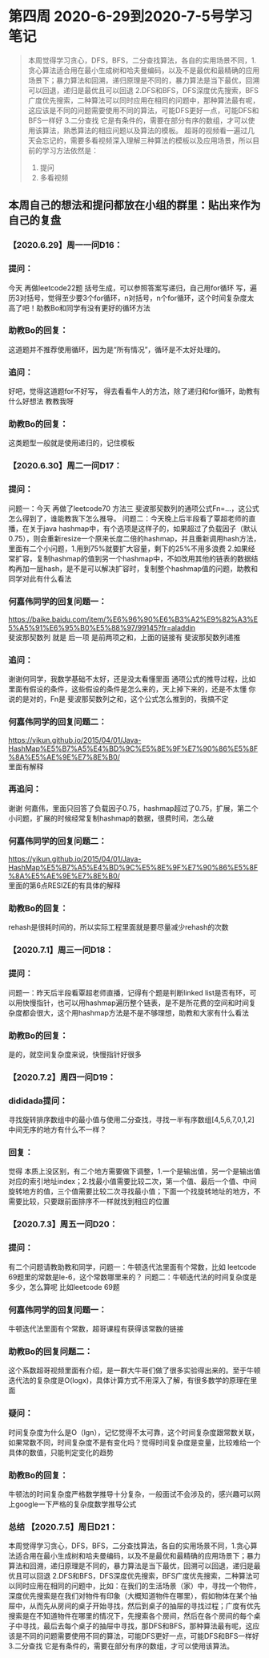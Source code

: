 # 第四周 2020-6-29到2020-7-5号学习笔记
>本周觉得学习贪心，DFS，BFS，二分查找算法，各自的实用场景不同，1.贪心算法适合用在最小生成树和哈夫曼编码，以及不是最优和最精确的应用场景下；暴力算法和回溯，递归原理是不同的，暴力算法是当下最优，回溯可以回退，递归是最优且可以回退 2.DFS和BFS，DFS深度优先搜索，BFS广度优先搜索，二种算法可以同时应用在相同的问题中，那种算法最有呢，这应该是不同的问题需要使用不同的算法，可能DFS更好一点，可能DFS和BFS一样好 3.二分查找 它是有条件的，需要在部分有序的数组，才可以使用该算法，熟悉算法的相应问题以及算法的模板。
超哥的视频看一遍过几天会忘记的，需要多看视频深入理解三种算法的模板以及应用场景，所以目前的学习方法依然是：  
>1. 提问   
>2. 多看视频  

## 本周自己的想法和提问都放在小组的群里：贴出来作为自己的复盘

### 【2020.6.29】周一一问D16：
### 提问：
今天 再做leetcode22题 括号生成，可以参照答案写递归，自己用for循环 写，遍历3对括号，觉得至少要3个for循环，n对括号，n个for循环，这个时间复杂度太高了吧！助教Bo和同学有没有更好的循环方法
### 助教Bo的回复：
这道题并不推荐使用循环，因为是“所有情况”，循环是不太好处理的。
### 追问：  
好吧，觉得这道题for不好写， 得去看看牛人的方法，除了递归和for循环，助教有什么好想法 教教我呀
### 助教Bo的回复：
这类题型一般就是使用递归的，记住模板


### 【2020.6.30】周二一问D17：
### 提问：
问题一：今天 再做了leetcode70
方法三 斐波那契数列的通项公式Fn=...，这公式怎么得到了，谁能教我下怎么推导。
问题二：今天晚上后半段看了覃超老师的直播，在关于java hashmap中，有个选项是这样子的，如果超过了负载因子（默认0.75），则会重新resize一个原来长度二倍的hashmap，并且重新调用hash方法，里面有二个小问题，1.用到75%就要扩大容量，剩下的25%不用多浪费 2.如果经常扩容，复制hashmap的值到另一个hashmap中，不如改用其他的链表的数据结构再加一层hash，是不是可以解决扩容时，复制整个hashmap值的问题，助教和同学对此有什么看法
### 何嘉伟同学的回复问题一：  
https://baike.baidu.com/item/%E6%96%90%E6%B3%A2%E9%82%A3%E5%A5%91%E6%95%B0%E5%88%97/99145?fr=aladdin  
斐波那契数列 就是 后一项 是前两项之和，上面的链接有 斐波那契数列递推
### 追问： 
谢谢何同学，我数学基础不太好，还是没太看懂里面 通项公式的推导过程，比如里面有假设的条件，这些假设的条件是怎么来的，天上掉下来的，还是不太懂
你说的是对的，Fn是 斐波那契数列之和，这个公式怎么推到的，我搞不定
### 何嘉伟同学的回复问题二：
https://yikun.github.io/2015/04/01/Java-HashMap%E5%B7%A5%E4%BD%9C%E5%8E%9F%E7%90%86%E5%8F%8A%E5%AE%9E%E7%8E%B0/  
里面有解释
### 再追问：  
谢谢 何嘉伟，里面只回答了负载因子0.75，hashmap超过了0.75，扩展，第二个小问题，扩展的时候经常复制hashmap的数据，很费时间，怎么破
### 何嘉伟同学的回复问题二：
https://yikun.github.io/2015/04/01/Java-HashMap%E5%B7%A5%E4%BD%9C%E5%8E%9F%E7%90%86%E5%8F%8A%E5%AE%9E%E7%8E%B0/  
里面的第6点RESIZE的有具体的解释
### 助教Bo的回复：
rehash是很耗时间的，所以实际工程里面就是要尽量减少rehash的次数


### 【2020.7.1】周三一问D18：
### 提问：
问题一：昨天后半段看覃超老师直播，记得有个题是判断linked list是否有环，可以用快慢指针，也可以用hashmap遍历整个链表，是不是所花费的空间和时间复杂度都会很大，这个用hashmap方法是不是不够理想，助教和大家有什么看法
### 助教Bo的回复：
是的，就空间复杂度来说，快慢指针好很多

### 【2020.7.2】周四一问D19：
### dididada提问：
寻找旋转排序数组中的最小值与使用二分查找，寻找一半有序数组[4,5,6,7,0,1,2]中间无序的地方有什么不一样？
### 回复：
觉得 本质上没区别，有二个地方需要做下调整，1.一个是输出值，另一个是输出值对应的索引地址index；2.找最小值需要比较二次，第一个值、最后一个值、中间旋转地方的值，三个值需要比较二次寻找最小值；下面一个找旋转地址的地方，不需要比较，只要跟前面排序不一样就找到相应的位置


### 【2020.7.3】周五一问D20：
### 提问：
有二个问题请教助教和同学，问题一：牛顿迭代法里面有个常数，比如 leetcode 69题里的常数是le-6，这个常数哪里来的？
问题二：牛顿迭代法的时间复杂度是多少，怎么算呢 比如leetcode 69题
### 何嘉伟同学的回复问题一： 
牛顿迭代法里面有个常数，超哥课程有获得该常数的链接
### 助教Bo的回复问题二：
这个系数超哥视频里面有介绍，是一群大牛哥们做了很多实验得出来的。至于牛顿迭代法的复杂度是O(logx)，具体计算方式不用深入了解，有很多数学的原理在里面
### 疑问：
时间复杂度为什么是O（lgn），记忆觉得不太可靠，这个时间复杂度跟常数关联，如果常数不同，时间复杂度不是有变化吗？觉得时间复杂度是变量，比较难给一个具体的数值，只能判定变化的趋势
### 助教Bo的回复：  
牛顿法的时间复杂度严格数学推导十分复杂，一般面试不会涉及的，感兴趣可以网上google一下严格的复杂度数学推导公式


### 总结 【2020.7.5】周日D21：
本周觉得学习贪心，DFS，BFS，二分查找算法，各自的实用场景不同，1.贪心算法适合用在最小生成树和哈夫曼编码，以及不是最优和最精确的应用场景下；暴力算法和回溯，递归原理是不同的，暴力算法是当下最优，回溯可以回退，递归是最优且可以回退 2.DFS和BFS，DFS深度优先搜索，BFS广度优先搜索，二种算法可以同时应用在相同的问题中，比如：在我们的生活场景（家）中，寻找一个物件，深度优先搜索是在我们对物件有印象（大概知道物件在哪里），假如物体在某个抽屉中，从而先从房间的桌子开始寻找，然后到桌子的抽屉的寻找过程；广度有优先搜索是在不知道物件在哪里的情况下，先搜索各个房间，然后在各个房间的每个桌子中寻找，最后去每个桌子的抽屉中寻找，那DFS和BFS，那种算法最有呢，这应该是不同的问题需要使用不同的算法，可能DFS更好一点，可能DFS和BFS一样好 3.二分查找 它是有条件的，需要在部分有序的数组，才可以使用该算法。
